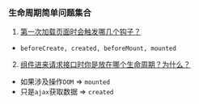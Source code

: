 ### 生命周期简单问题集合
1. [第一次加载页面时会触发哪几个钩子？](https://github.com/haizlin/fe-interview/issues/311)
  - `beforeCreate, created, beforeMount, mounted`
2. [组件进来请求接口时你是放在哪个生命周期？为什么？](https://github.com/haizlin/fe-interview/issues/315)
  - 如果涉及操作`DOM` => `mounted`
  - 只是`ajax`获取数据 => `created`